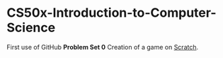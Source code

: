 # CS50x-Introduction-to-Computer-Science
First use of GitHub
<b>Problem Set 0</b>
Creation of a game on <a href="https://scratch.mit.edu">Scratch</a>. 
